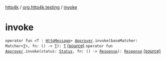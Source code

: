[http4k](../index.md) / [org.http4k.testing](index.md) / [invoke](./invoke.md)

# invoke

`operator fun <T : `[`HttpMessage`](../org.http4k.core/-http-message/index.md)`> `[`Approver`](-approver/index.md)`.invoke(baseMatcher: Matcher<`[`T`](invoke.md#T)`>, fn: () -> `[`T`](invoke.md#T)`): `[`T`](invoke.md#T) [(source)](https://github.com/http4k/http4k/blob/master/http4k-testing-approval/src/main/kotlin/org/http4k/testing/Approver.kt#L49)
`operator fun `[`Approver`](-approver/index.md)`.invoke(status: `[`Status`](../org.http4k.core/-status/index.md)`, fn: () -> `[`Response`](../org.http4k.core/-response/index.md)`): `[`Response`](../org.http4k.core/-response/index.md) [(source)](https://github.com/http4k/http4k/blob/master/http4k-testing-approval/src/main/kotlin/org/http4k/testing/Approver.kt#L53)